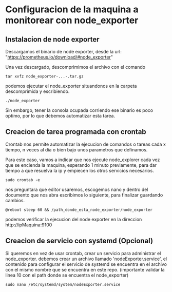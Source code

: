 # Configuracion de la maquina a monitorear con node_exporter

## Instalacion de node exporter
Descargamos el binario de node exporter, desde la url:
"https://prometheus.io/download/#node_exporter"

Una vez descargado, descomprimimos el archivo con el comando 

```
tar xvfz node_exporter-...-.tar.gz
```
podemos ejecutar el node_exporter situandonos en la carpeta descomprimida
y escribiendo. 

```
./node_exporter
```

Sin embargo, tener la consola ocupada corriendo ese binario es poco optimo,
por lo que debemos automatizar esta tarea.

## Creacion de tarea programada con crontab

Crontab nos permite automatizar la ejecucion de comandos o tareas cada x tiempo,
n veces al dia o bien bajo unos parametros que definamos.

Para este caso, vamos a indicar que nos ejecute node_explorer cada vez que se encienda la
maquina, esperando 1 minuto previamente, para dar tiempo a que resuelva la ip y empiecen 
los otros servicios necesarios.


```
sudo crontab -e
```

nos preguntara que editor usaremos, escogemos nano y dentro del documento que nos abra
escribimos lo siguiente, para finalizar guardando cambios.
```
@reboot sleep 60 && /path_donde_esta_node_exporter/node_exporter
```

podemos verificar la ejecucion del node exporter en la direccion http://ipMaquina:9100

## Creacion de servicio con systemd (Opcional)

Si queremos en vez de usar crontab, crear un servicio para administrar el node_exporter.
debemos crear un archivo llamado 'nodeExporter.service', el contenido para configurar el
servicio de systemd se encuentra en el archivo con el mismo nombre que se encuentra en 
este repo. (importante validar la linea 10 con el path donde se encuentra el 
node_exporter)

```
sudo nano /etc/systemd/system/nodeExporter.service
```